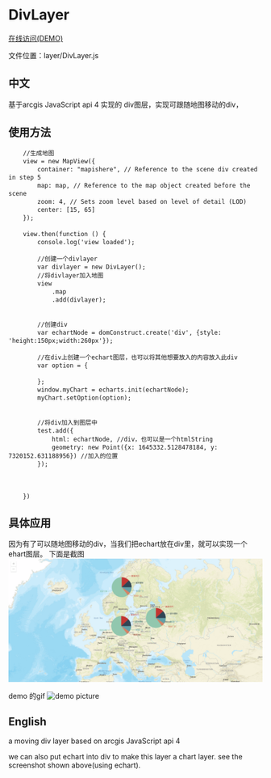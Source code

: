 # DivLayer
[在线访问(DEMO)](http://47.91.224.241:8080/DivLayer/)


文件位置：layer/DivLayer.js
## 中文
基于arcgis JavaScript api 4 实现的 div图层，实现可跟随地图移动的div，
## 使用方法
``` 
    //生成地图
    view = new MapView({
        container: "mapishere", // Reference to the scene div created in step 5
        map: map, // Reference to the map object created before the scene
        zoom: 4, // Sets zoom level based on level of detail (LOD)
        center: [15, 65]
    });
    
    view.then(function () {
        console.log('view loaded');

        //创建一个divlayer
        var divlayer = new DivLayer();
        //将divlayer加入地图
        view
            .map
            .add(divlayer);
            
  
        //创建div
        var echartNode = domConstruct.create('div', {style: 'height:150px;width:260px'});
        
        //在div上创建一个echart图层，也可以将其他想要放入的内容放入此div
        var option = {
        
        };
        window.myChart = echarts.init(echartNode);
        myChart.setOption(option);
        
        
        //将div加入到图层中
        test.add({
            html: echartNode, //div，也可以是一个htmlString
            geometry: new Point({x: 1645332.5128478184, y: 7320152.631188956}) //加入的位置
        });

      

    })
```

## 具体应用

因为有了可以随地图移动的div，当我们把echart放在div里，就可以实现一个ehart图层。
下面是截图
![demo picture](https://github.com/Baozi926/DivLayer/blob/master/echarts.png?raw=true)

demo 的gif
![demo picture](https://github.com/Baozi926/DivLayer/blob/master/echartLayer.gif?raw=true)


## English

a moving div layer based on arcgis JavaScript api 4

we can also put echart into div to make this layer a chart layer. see the screenshot shown above(using echart). 
